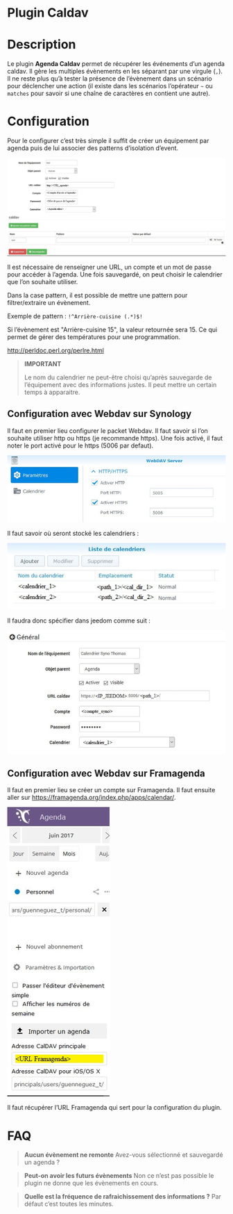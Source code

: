 # Plugin Caldav

# Description

Le plugin **Agenda Caldav** permet de récupérer les événements d’un agenda caldav. Il gère les multiples évènements en les séparant par une virgule (``,``). Il ne reste plus qu’à tester la présence de l’évènement dans un scénario pour déclencher une action (il existe dans les scénarios l’opérateur ``~`` ou ``matches`` pour savoir si une chaîne de caractères en contient une autre).

# Configuration

Pour le configurer c’est très simple il suffit de créer un équipement par agenda puis de lui associer des patterns d’isolation d’event.

![caldav config1](./images/caldav_config1.jpg)

Il est nécessaire de renseigner une URL, un compte et un mot de passe pour accéder à l’agenda. Une fois sauvegardé, on peut choisir le calendrier que l’on souhaite utiliser.

Dans la case pattern, il est possible de mettre une pattern pour filtrer/extraire un évènement.

Exemple de pattern : ``!^Arrière-cuisine (.*)$!``

Si l’évènement est "Arrière-cuisine 15", la valeur retournée sera 15. Ce qui permet de gérer des températures pour une programmation.

http://perldoc.perl.org/perlre.html

>**IMPORTANT**
>
>Le nom du calendrier ne peut-être choisi qu’après sauvegarde de l’équipement avec des informations justes. Il peut mettre un certain temps à apparaitre.

## Configuration avec Webdav sur Synology

Il faut en premier lieu configurer le packet Webdav. Il faut savoir si l’on souhaite utiliser http ou https (je recommande https). Une fois activé, il faut noter le port activé pour le https (5006 par defaut).

![caldav synology1](./images/caldav_synology1.jpg)

Il faut savoir où seront stocké les calendriers :

![caldav synology2](./images/caldav_synology2.jpg)

Il faudra donc spécifier dans jeedom comme suit :

![caldav synology3](./images/caldav_synology3.jpg)

## Configuration avec Webdav sur Framagenda

Il faut en premier lieu se créer un compte sur Framagenda. Il faut ensuite aller sur https://framagenda.org/index.php/apps/calendar/.

![caldav framagenda1](./images/caldav_framagenda1.jpg)

Il faut récupérer l’URL Framagenda qui sert pour la configuration du plugin.

# FAQ

>**Aucun évènement ne remonte**
>Avez-vous sélectionné et sauvegardé un agenda ?

>**Peut-on avoir les futurs évènements**
>Non ce n’est pas possible le plugin ne donne que les évènements en cours.

>**Quelle est la fréquence de rafraichissement des informations ?**
>Par défaut c’est toutes les minutes.
